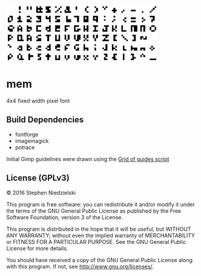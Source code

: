 <img style='image-rendering: pixelated; max-width: 400px;'
  src='readme.png' alt='mem character map'>

# mem
4x4 fixed width pixel font

## Build Dependencies
- fontforge
- imagemagick
- potrace

Initial Gimp guidelines were drawn using the
[Grid of guides script](http://registry.gimp.org/node/12003)

## License (GPLv3)
© 2016 Stephen Niedzielski

This program is free software: you can redistribute it and/or modify it
under the terms of the GNU General Public License as published by the
Free Software Foundation, version 3 of the License.

This program is distributed in the hope that it will be useful, but
WITHOUT ANY WARRANTY; without even the implied warranty of
MERCHANTABILITY or FITNESS FOR A PARTICULAR PURPOSE. See the GNU General
Public License for more details.

You should have received a copy of the GNU General Public License along
with this program. If not, see <http://www.gnu.org/licenses/>.